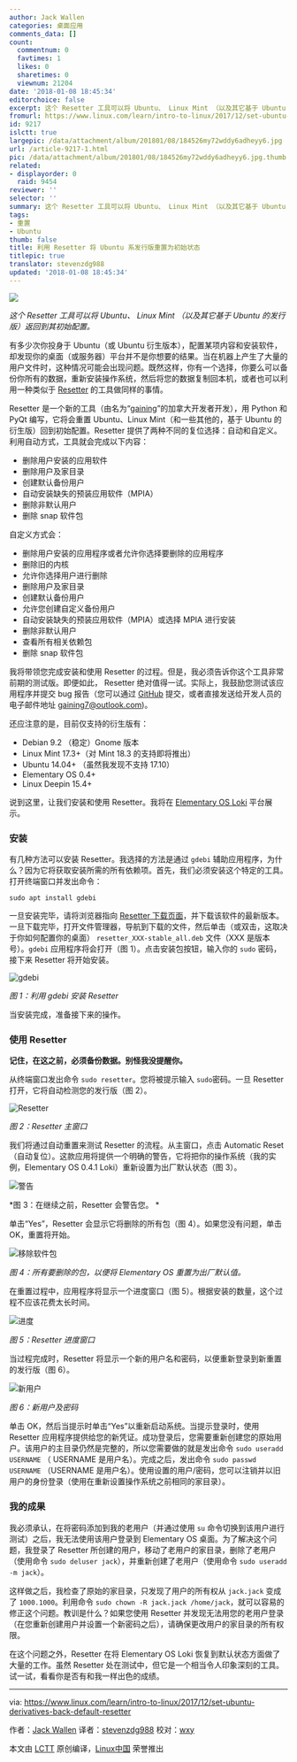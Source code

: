 ```yaml
---
author: Jack Wallen
categories: 桌面应用
comments_data: []
count:
  commentnum: 0
  favtimes: 1
  likes: 0
  sharetimes: 0
  viewnum: 21204
date: '2018-01-08 18:45:34'
editorchoice: false
excerpt: 这个 Resetter 工具可以将 Ubuntu、 Linux Mint （以及其它基于 Ubuntu 的发行版）返回到其初始配置。
fromurl: https://www.linux.com/learn/intro-to-linux/2017/12/set-ubuntu-derivatives-back-default-resetter
id: 9217
islctt: true
largepic: /data/attachment/album/201801/08/184526my72wddy6adheyy6.jpg
url: /article-9217-1.html
pic: /data/attachment/album/201801/08/184526my72wddy6adheyy6.jpg.thumb.jpg
related:
- displayorder: 0
  raid: 9454
reviewer: ''
selector: ''
summary: 这个 Resetter 工具可以将 Ubuntu、 Linux Mint （以及其它基于 Ubuntu 的发行版）返回到其初始配置。
tags:
- 重置
- Ubuntu
thumb: false
title: 利用 Resetter 将 Ubuntu 系发行版重置为初始状态
titlepic: true
translator: stevenzdg988
updated: '2018-01-08 18:45:34'
---
```


![](/data/attachment/album/201801/08/184526my72wddy6adheyy6.jpg)


*这个 Resetter 工具可以将 Ubuntu、 Linux Mint （以及其它基于 Ubuntu 的发行版）返回到其初始配置。*


有多少次你投身于 Ubuntu（或 Ubuntu 衍生版本），配置某项内容和安装软件，却发现你的桌面（或服务器）平台并不是你想要的结果。当在机器上产生了大量的用户文件时，这种情况可能会出现问题。既然这样，你有一个选择，你要么可以备份你所有的数据，重新安装操作系统，然后将您的数据复制回本机，或者也可以利用一种类似于 [Resetter](https://github.com/gaining/Resetter) 的工具做同样的事情。


Resetter 是一个新的工具（由名为“[gaining](https://github.com/gaining)”的加拿大开发者开发），用 Python 和 PyQt 编写，它将会重置 Ubuntu、Linux Mint（和一些其他的，基于 Ubuntu 的衍生版）回到初始配置。Resetter 提供了两种不同的复位选择：自动和自定义。利用自动方式，工具就会完成以下内容：


* 删除用户安装的应用软件
* 删除用户及家目录
* 创建默认备份用户
* 自动安装缺失的预装应用软件（MPIA）
* 删除非默认用户
* 删除 snap 软件包


自定义方式会：


* 删除用户安装的应用程序或者允许你选择要删除的应用程序
* 删除旧的内核
* 允许你选择用户进行删除
* 删除用户及家目录
* 创建默认备份用户
* 允许您创建自定义备份用户
* 自动安装缺失的预装应用软件（MPIA）或选择 MPIA 进行安装
* 删除非默认用户
* 查看所有相关依赖包
* 删除 snap 软件包


我将带领您完成安装和使用 Resetter 的过程。但是，我必须告诉你这个工具非常前期的测试版。即便如此， Resetter 绝对值得一试。实际上，我鼓励您测试该应用程序并提交 bug 报告（您可以通过 [GitHub](https://github.com) 提交，或者直接发送给开发人员的电子邮件地址 [gaining7@outlook.com](mailto:gaining7@outlook.com))。


还应注意的是，目前仅支持的衍生版有：


* Debian 9.2 （稳定）Gnome 版本
* Linux Mint 17.3+（对 Mint 18.3 的支持即将推出）
* Ubuntu 14.04+ （虽然我发现不支持 17.10）
* Elementary OS 0.4+
* Linux Deepin 15.4+


说到这里，让我们安装和使用 Resetter。我将在 [Elementary OS Loki](https://elementary.io/) 平台展示。


### 安装


有几种方法可以安装 Resetter。我选择的方法是通过 `gdebi` 辅助应用程序，为什么？因为它将获取安装所需的所有依赖项。首先，我们必须安装这个特定的工具。打开终端窗口并发出命令：



```
sudo apt install gdebi

```

一旦安装完毕，请将浏览器指向 [Resetter 下载页面](https://github.com/gaining/Resetter/releases/tag/v1.1.3-stable)，并下载该软件的最新版本。一旦下载完毕，打开文件管理器，导航到下载的文件，然后单击（或双击，这取决于你如何配置你的桌面） `resetter_XXX-stable_all.deb` 文件（XXX 是版本号）。`gdebi` 应用程序将会打开（图 1）。点击安装包按钮，输入你的 `sudo` 密码，接下来 Resetter 将开始安装。


![gdebi](/data/attachment/album/201801/08/184538a68qazpa9o9zjowc.jpg "gdebi")


*图 1：利用 gdebi 安装 Resetter*


当安装完成，准备接下来的操作。


### 使用 Resetter


**记住，在这之前，必须备份数据。别怪我没提醒你。**


从终端窗口发出命令 `sudo resetter`。您将被提示输入 `sudo`密码。一旦 Resetter 打开，它将自动检测您的发行版（图 2）。


![Resetter](/data/attachment/album/201801/08/184539ifs8dykydv973ldg.jpg "Resetter")


*图 2：Resetter 主窗口*


我们将通过自动重置来测试 Resetter 的流程。从主窗口，点击 Automatic Reset（自动复位）。这款应用将提供一个明确的警告，它将把你的操作系统（我的实例，Elementary OS 0.4.1 Loki）重新设置为出厂默认状态（图 3）。


![警告](/data/attachment/album/201801/08/184539qcehjw9eeuatteww.jpg "warning")


\*图 3：在继续之前，Resetter 会警告您。 \*


单击“Yes”，Resetter 会显示它将删除的所有包（图 4）。如果您没有问题，单击 OK，重置将开始。


![移除软件包](/data/attachment/album/201801/08/184540itqfdvfq101k08zx.jpg "remove packages")


*图 4：所有要删除的包，以便将 Elementary OS 重置为出厂默认值。*


在重置过程中，应用程序将显示一个进度窗口（图 5）。根据安装的数量，这个过程不应该花费太长时间。


![进度](/data/attachment/album/201801/08/184540ihvivivrvgzwm9g4.jpg "progress")


*图 5：Resetter 进度窗口*


当过程完成时，Resetter 将显示一个新的用户名和密码，以便重新登录到新重置的发行版（图 6）。


![新用户](/data/attachment/album/201801/08/184540ygsai40a0qyj3yyx.jpg "new username")


*图 6：新用户及密码*


单击 OK，然后当提示时单击“Yes”以重新启动系统。当提示登录时，使用 Resetter 应用程序提供给您的新凭证。成功登录后，您需要重新创建您的原始用户。该用户的主目录仍然是完整的，所以您需要做的就是发出命令 `sudo useradd USERNAME` （ USERNAME 是用户名）。完成之后，发出命令 `sudo passwd USERNAME` （USERNAME 是用户名）。使用设置的用户/密码，您可以注销并以旧用户的身份登录（使用在重新设置操作系统之前相同的家目录）。


### 我的成果


我必须承认，在将密码添加到我的老用户（并通过使用 `su` 命令切换到该用户进行测试）之后，我无法使用该用户登录到 Elementary OS 桌面。为了解决这个问题，我登录了 Resetter 所创建的用户，移动了老用户的家目录，删除了老用户（使用命令 `sudo deluser jack`），并重新创建了老用户（使用命令 `sudo useradd -m jack`）。


这样做之后，我检查了原始的家目录，只发现了用户的所有权从 `jack.jack` 变成了 `1000.1000`。利用命令 `sudo chown -R jack.jack /home/jack`，就可以容易的修正这个问题。教训是什么？如果您使用 Resetter 并发现无法用您的老用户登录（在您重新创建用户并设置一个新密码之后），请确保更改用户的家目录的所有权限。


在这个问题之外，Resetter 在将 Elementary OS Loki 恢复到默认状态方面做了大量的工作。虽然 Resetter 处在测试中，但它是一个相当令人印象深刻的工具。试一试，看看你是否有和我一样出色的成绩。




---


via: <https://www.linux.com/learn/intro-to-linux/2017/12/set-ubuntu-derivatives-back-default-resetter>


作者：[Jack Wallen](https://www.linux.com/users/jlwallen) 译者：[stevenzdg988](https://github.com/stevenzdg988) 校对：[wxy](https://github.com/wxy)


本文由 [LCTT](https://github.com/LCTT/TranslateProject) 原创编译，[Linux中国](https://linux.cn/) 荣誉推出
